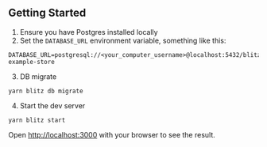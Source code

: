 ## Getting Started

1. Ensure you have Postgres installed locally
2. Set the `DATABASE_URL` environment variable, something like this:

```
DATABASE_URL=postgresql://<your_computer_username>@localhost:5432/blitz-example-store
```

3. DB migrate

```
yarn blitz db migrate
```

4. Start the dev server

```
yarn blitz start
```

Open [http://localhost:3000](http://localhost:3000) with your browser to see the result.
